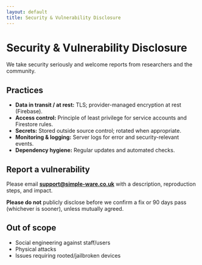 ```yaml
---
layout: default
title: Security & Vulnerability Disclosure
---
```


# Security & Vulnerability Disclosure

We take security seriously and welcome reports from researchers and the community.

## Practices
- **Data in transit / at rest:** TLS; provider-managed encryption at rest (Firebase).  
- **Access control:** Principle of least privilege for service accounts and Firestore rules.  
- **Secrets:** Stored outside source control; rotated when appropriate.  
- **Monitoring & logging:** Server logs for error and security-relevant events.  
- **Dependency hygiene:** Regular updates and automated checks.

## Report a vulnerability
Please email **support@simple-ware.co.uk** with a description, reproduction steps, and impact.  

**Please do not** publicly disclose before we confirm a fix or 90 days pass (whichever is sooner), unless mutually agreed.

## Out of scope
- Social engineering against staff/users  
- Physical attacks  
- Issues requiring rooted/jailbroken devices
